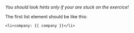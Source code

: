 *You should look hints only if your are stuck on the exercice!*

The first list element should be like this:
```
<li>company: {{ company }}</li>
```
